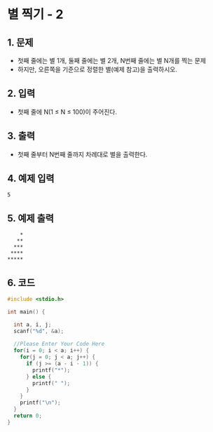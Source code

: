 # 별 찍기 - 2 #

## 1. 문제
- 첫째 줄에는 별 1개, 둘째 줄에는 별 2개, N번째 줄에는 별 N개를 찍는 문제
- 하지만, 오른쪽을 기준으로 정렬한 별(예제 참고)을 출력하시오.

## 2. 입력
- 첫째 줄에 N(1 ≤ N ≤ 100)이 주어진다.

## 3. 출력
- 첫째 줄부터 N번째 줄까지 차례대로 별을 출력한다.

## 4. 예제 입력
```
5
```

## 5. 예제 출력
```
    *
   **
  ***
 ****
*****
```

## 6. 코드
```c++
#include <stdio.h>

int main() {

  int a, i, j;
  scanf("%d", &a);
  
  //Please Enter Your Code Here
  for(i = 0; i < a; i++) {
    for(j = 0; j < a; j++) {
      if (j >= (a - i - 1)) {
        printf("*");
      } else {
        printf(" ");
      }
    }
    printf("\n");
  }
  return 0;
}
```
